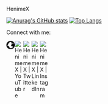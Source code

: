 HenimeX

[![Anurag's GitHub stats](https://github-readme-stats.vercel.app/api?username=henimex&show_icons=true&theme=vision-friendly-dark)](https://github.com/henimex/github-readme-stats)
[![Top Langs](https://github-readme-stats.vercel.app/api/top-langs/?username=henimex&layout=compact)](https://github.com/henimex/github-readme-stats)

Connect with me:

[<img align="left" alt="HenimeX" width="22px" src="https://raw.githubusercontent.com/iconic/open-iconic/master/svg/globe.svg" />][website]
[<img align="left" alt="HenimeX | YouTube" width="22px" src="https://cdn.exclaimer.com/Handbook%20Images/youtube-icon_32x32.png?_ga=2.34110502.681485036.1612621011-846120612.1612621011" />][youtube]
[<img align="left" alt="HenimeX | Twitter" width="22px" src="https://cdn2.iconfinder.com/data/icons/colorful-guache-social-media-logos-1/155/social-media_twitter-512.png" />][twitter]
[<img align="left" alt="HenimeX | LinkedIn" width="22px" src="https://cdn.exclaimer.com/Handbook%20Images/linkedin-icon_32x32.png?_ga=2.205414039.681485036.1612621011-846120612.1612621011" />][linkedin]
[<img align="left" alt="HenimeX | Instagram" width="22px" src="https://cdn.exclaimer.com/Handbook%20Images/instagram-icon_32x32.png?_ga=2.34110502.681485036.1612621011-846120612.1612621011" />][instagram]

[instagram]:https://instagram.com/henimex/
[website]:https://github.com/henimex
[youtube]:https://www.youtube.com/user/henimex
[twitter]:https://twitter.com/jhenimex
[linkedin]:https://www.linkedin.com/in/ferhat-oygur-71b2b5ab/?originalSubdomain=tr
